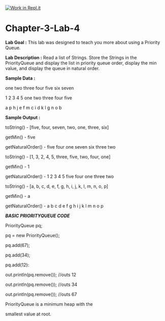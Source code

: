 [![Work in Repl.it](https://classroom.github.com/assets/work-in-replit-14baed9a392b3a25080506f3b7b6d57f295ec2978f6f33ec97e36a161684cbe9.svg)](https://classroom.github.com/online_ide?assignment_repo_id=4665168&assignment_repo_type=AssignmentRepo)
# Chapter-3-Lab-4

**Lab Goal :** This lab was designed to teach you more about using a Priority Queue.

**Lab Description :** Read a list of Strings. Store the Strings in the PriorityQueue and display the list in priority queue order, display the min value, and display the queue in natural order.

      

**Sample Data :** 

one two three four five six seven

1 2 3 4 5 one two three four five

a p h j e f m c i d k l g n o b

**Sample Output :**

toString() - [five, four, seven, two, one, three, six]

getMin() - five

getNaturalOrder() - five four one seven six three two

toString() - [1, 3, 2, 4, 5, three, five, two, four, one]

getMin() - 1

getNaturalOrder() - 1 2 3 4 5 five four one three two

toString() - [a, b, c, d, e, f, g, h, i, j, k, l, m, n, o, p]

getMin() - a

getNaturalOrder() - a b c d e f g h i j k l m n o p

          

**_BASIC PRIORITYQUEUE CODE_**

PriorityQueue<Integer> pq;

pq = new PriorityQueue<Integer>();

pq.add(67);

pq.add(34);

pq.add(12):

out.println(pq.remove()); //outs     12

out.println(pq.remove()); //outs     34

out.println(pq.remove()); //outs     67

PriorityQueue is a minimum heap with the 

smallest value at root.
